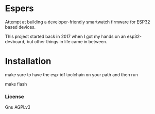 # Espers

Attempt at building a developer-friendly smartwatch firmware
for ESP32 based devices.

This project started back in 2017 when I got my hands on an
esp32-devboard, but other things in life came in between.

# Installation

make sure to have the esp-idf toolchain on your path and then run

  make flash

### License
Gnu AGPLv3
